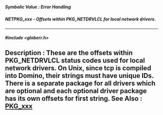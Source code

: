 ##### Symbolic Value : Error Handling
##### NETPKG_xxx - Offsets within PKG_NETDRVLCL for local network drivers.
---
##### #include <globerr.h>
**Description :**
These are the offsets within PKG_NETDRVLCL status codes used for local network 
drivers.  On Unix, since tcp is compiled into Domino, their strings must have 
unique IDs.  There is a separate package for all drivers which are optional and 
each optional driver package has its own offsets for first string.
**See Also :**
[PKG_xxx](D:/md_files/PKG_xxx.md)
---
